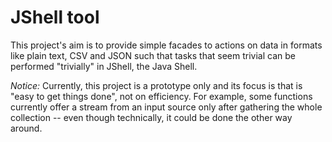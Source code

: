 # JShell tool

This project's aim is to provide simple facades to actions on data in formats like plain text, CSV and JSON such that tasks that seem trivial can be performed "trivially" in JShell, the Java Shell.

*Notice:* Currently, this project is a prototype only and its focus is that is "easy to get things done", not on efficiency. For example, some functions currently offer a stream from an input source only after gathering the whole collection -- even though technically, it could be done the other way around.
